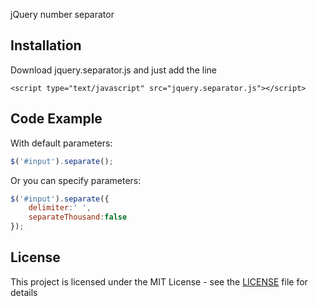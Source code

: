 jQuery number separator

## Installation

Download jquery.separator.js and just add the line

```
<script type="text/javascript" src="jquery.separator.js"></script>
```

## Code Example

With default parameters:

```javascript
$('#input').separate();
```

Or you can specify parameters:

```javascript
$('#input').separate({
    delimiter:' ',
    separateThousand:false
});
```

## License

This project is licensed under the MIT License - see the [LICENSE](LICENSE) file for details